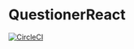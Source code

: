 # QuestionerReact

[![CircleCI](https://circleci.com/gh/davidokonji/QuestionerReact.svg?style=svg)](https://circleci.com/gh/davidokonji/QuestionerReact)

